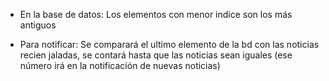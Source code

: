 
- En la base de datos:
Los elementos con menor indice son los más antiguos

- Para notificar:
Se comparará el ultimo elemento de la bd con las noticias recien jaladas, se contará hasta que las noticias sean iguales (ese número
irá en la notificación de nuevas noticias)

